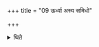 +++
title = "09 ऊर्ध्वा अस्य समिधो"

+++

<details><summary>थिते</summary>

ऊर्ध्वा अस्य समिधो भवन्तीति प्रयाजानामाप्रियो भवन्ति ९
</details>
